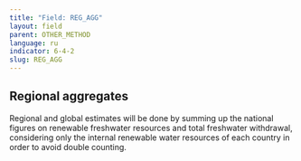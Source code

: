 ```yaml
---
title: "Field: REG_AGG"
layout: field
parent: OTHER_METHOD
language: ru
indicator: 6-4-2
slug: REG_AGG
---
```

## Regional aggregates

Regional and global estimates will be done by summing up the national figures on renewable freshwater resources and total freshwater withdrawal, considering only the internal renewable water resources of each country in order to avoid double counting.